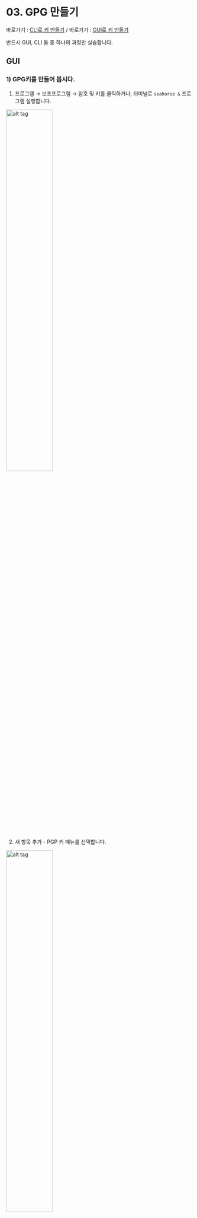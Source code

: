 # 03. GPG 만들기

바로가기 : [CLI로 키 만들기](#cli) / 바로가기 : [GUI로 키 만들기](#gui)

반드시 GUI, CLI 둘 중 하나의 과정만 실습합니다.

## GUI

### 1) GPG키를 만들어 봅시다.

1) 프로그램 → 보조프로그램 → 암호 및 키를 클릭하거나, 터미널로 ```seahorse &``` 프로그램 실행합니다.

<img alt="alt tag" height="50%" src="media/seahorse.png" width="50%"/>

2) 새 항목 추가 - PGP 키 매뉴를 선택합니다.

<img alt="alt tag" height="50%" src="media/seahorse_menu.png" width="50%"/>

3) 전체 이름, 이메일을 입력합니다.
만약 만료 기간을 정하려면 아래 "만료되지 않음"을 체크 해제하고 만료 날짜 지정합니다.

<img alt="alt tag" height="50%" src="media/seahorse_enter.png" width="50%"/>
<img alt="alt tag" height="50%" src="media/seahorse_enter_complete.png" width="50%"/>

모두 완료해면 만들기 버튼이 활성화됩니다.

4) 잠시 기다립니다.

<img alt="alt tag" height="50%" src="media/seahorse_create_gpg_key.png" width="50%"/>

### 2) 우분투 서버에 키를 동기화 해봅시다.

1) 원격매뉴에서 키 동기화 및 공개 매뉴를 선택합니다.

<img alt="alt tag" height="50%" src="media/seahorse_sync_menu.png" width="50%"/>

2) 키 서버를 누릅니다.

<img alt="alt tag" height="50%" src="media/seahorse_sync_without_server.png" width="50%"/>

3) 키를 공개할 곳에서 hkp://keyserver.ubuntu.com:11371를 입력하거나 선택합니다.

<img alt="alt tag" height="50%" src="media/seahorse_select_server.png" width="50%"/>

4) 서버 선택을 완료하면 아래와 같이 동기화 버튼이 활성화됩니다.

<img alt="alt tag" height="50%" src="media/seahorse_sync_with_server.png" width="50%"/>

5) 동기화하고 기다립니다.

### 3) 개인키를 백업해봅시다.

1) 내 폴더에서 숨김 파일을 보이게 설정하고 Home 폴더에서 .gnupg 폴더를 찾습니다.

<img alt="alt tag" height="50%" src="media/find_my_gnupg_using_gui.png" width="50%"/>

2) 해당 폴더를 백업합니다.

<img alt="alt tag" height="50%" src="media/seahorse_key_menu.png" width="50%"/>

3) 혹은 암호 및 암호화 키 프로그램에서 내보내기로 asc파일으로 백업합니다.

### 4) 핑거프린트를 확인해봅시다.

<img alt="alt tag" height="50%" src="media/seahorse_key_menu.png" width="50%"/>

1) 암호 및 키 프로그램에서 본인의 키를 우측 클릭하여 속성에 들어갑니다.

<img alt="alt tag" height="50%" src="media/seahorse_fingerprint.png" width="50%"/>

2) 핑거프린트를 확인합니다.

## CLI

### 1) GPG키를 만들어 봅시다.

1) 아래 명령어로 키를 생성해볼 수 있습니다.

```shell
gpg --full-generate-key
```

```text
vm@VirtualBox:~$ gpg --full-generate-key
gpg (GnuPG) 2.2.40; Copyright (C) 2022 g10 Code GmbH
This is free software: you are free to change and redistribute it.
There is NO WARRANTY, to the extent permitted by law.

Please select what kind of key you want:
   (1) RSA and RSA (default)
   (2) DSA and Elgamal
   (3) DSA (sign only)
   (4) RSA (sign only)
  (14) Existing key from card
Your selection? 
```

```text
RSA keys may be between 1024 and 4096 bits long.
What keysize do you want? (3072) 
```

2) 기본값을 선택하기위해 enter를 누릅니다.

```text
Please specify how long the key should be valid.
         0 = key does not expire
      <n>  = key expires in n days
      <n>w = key expires in n weeks
      <n>m = key expires in n months
      <n>y = key expires in n years
Key is valid for? (0) 
```

3) 만료 시기를 지정하려면 숫자를 입력합니다. 

1 (1 일), 1w (1 주), 1m (1 달), 1y (1 년) 입니다.

4) 만료 기간을 지정하면 만료되는 시점을 알려주고, 맞는지 확인합니다. (맞으면 y 입력)

5) gpg키의 이름,메일주소를 작성합니다.

```text
GnuPG needs to construct a user ID to identify your key.

Real name: tester
Email address: test@test.com
Comment: 
You selected this USER-ID:
    "tester <test@test.com>"

Change (N)ame, (C)omment, (E)mail or (O)kay/(Q)uit? 
```

6) 입력한 정보가 맞다면 o를 눌러 확인합니다

7) 비밀번호를 만들어 줍니다.

8) 아래 안내가 나오면 랜덤 바이트를 모아줍니다.

```text
We need to generate a lot of random bytes. It is a good idea to perform
some other action (type on the keyboard, move the mouse, utilize the
disks) during the prime generation; this gives the random number
generator a better chance to gain enough entropy.
```

* 참조 [스택오버플로우](https://stackoverflow.com/questions/11708334/pgp-asymmetric-not-enough-random-bytes-available-please-do-some-other-work-to)

9) 공개키와 비밀키가 생성되었으므로 gpg2 --list-key 명령어로 자신의 키 id를 확인합니다.

```shell
gpg --list-key 
```

```text
vm@VirtualBox:~$ gpg --list-key
gpg: checking the trustdb
gpg: marginals needed: 3  completes needed: 1  trust model: pgp
gpg: depth: 0  valid:   2  signed:   0  trust: 0-, 0q, 0n, 0m, 0f, 2u
gpg: next trustdb check due at 2023-05-05
/home/vm/.gnupg/pubring.kbx
```

### 2) 우분투 서버에 키를 동기화 해봅시다.

1) 아래 명령어를 입력해서 keyserver.ubuntu.com 키 서버로 올립니다.

```shell
gpg --send-keys --keyserver keyserver.ubuntu.com {키ID}
```

2) 동기화하고 기다립니다.

### 3) 개인키를 백업해봅시다.

1) 내 폴더에서 숨김 파일을 보이게 설정하고 Home 폴더에서 .gnupg 폴더를 찾습니다.

<img alt="alt tag" height="50%" src="media/find_my_gnupg_using_gui.png" width="50%"/>

2) 해당 폴더를 백업합니다.

<img alt="alt tag" height="50%" src="media/seahorse_key_menu.png" width="50%"/>

3) 혹은 암호 및 암호화 키 프로그램에서 내보내기로 asc파일으로 백업합니다.

### 4) 핑거프린트를 확인해봅시다.

1) 아래 명령어를 터미널에 입력하여 현재 가지고 있는 키의 핑거프린트를 확인합니다.

```shell
gpg --fingerprint
```

[다음](04_signing_code-of-conduct.md) 챕터로 넘어갑시다!
